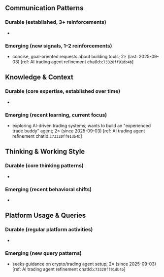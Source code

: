## Communication Patterns
### Durable (established, 3+ reinforcements)
- 

### Emerging (new signals, 1-2 reinforcements)
- concise, goal-oriented requests about building tools; 2× (last: 2025-09-03) [ref: AI trading agent refinement chatId:`c73320ff91db4b`]

## Knowledge & Context
### Durable (core expertise, established over time)
- 

### Emerging (recent learning, current focus)
- exploring AI-driven trading systems; wants to build an "experienced trade buddy" agent; 2× (since 2025-09-03) [ref: AI trading agent refinement chatId:`c73320ff91db4b`]

## Thinking & Working Style
### Durable (core thinking patterns)
- 

### Emerging (recent behavioral shifts)
- 

## Platform Usage & Queries
### Durable (regular platform activities)
- 

### Emerging (new query patterns)
- seeks guidance on crypto/trading agent setup; 2× (since 2025-09-03) [ref: AI trading agent refinement chatId:`c73320ff91db4b`]
